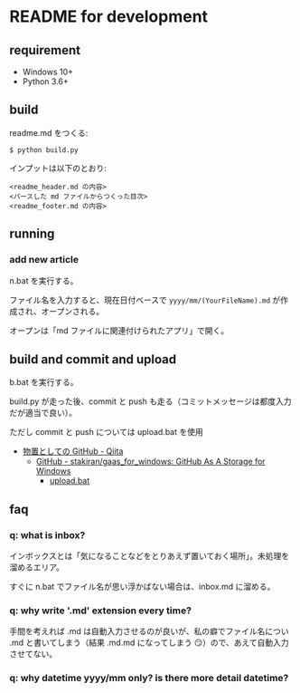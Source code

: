 # README for development

## requirement
- Windows 10+
- Python 3.6+

## build
readme.md をつくる:

```
$ python build.py
```

インプットは以下のとおり:

```
<readme_header.md の内容>
<パースした md ファイルからつくった目次>
<readme_footer.md の内容>
```

## running

### add new article
n.bat を実行する。

ファイル名を入力すると、現在日付ベースで `yyyy/mm/(YourFileName).md` が作成され、オープンされる。

オープンは「md ファイルに関連付けられたアプリ」で開く。

## build and commit and upload
b.bat を実行する。

build.py が走った後、commit と push も走る（コミットメッセージは都度入力だが適当で良い）。

ただし commit と push については upload.bat を使用

- [物置としての GitHub - Qiita](https://qiita.com/sta/items/9f146817f1335a6d9306)
  - [GitHub - stakiran/gaas_for_windows: GitHub As A Storage for Windows](https://github.com/stakiran/gaas_for_windows)
    - [upload.bat](https://github.com/stakiran/gaas_for_windows/blob/master/upload.bat)

## faq

### q: what is inbox?
インボックスとは「気になることなどをとりあえず置いておく場所」。未処理を溜めるエリア。

すぐに n.bat でファイル名が思い浮かばない場合は、inbox.md に溜める。

### q: why write '.md' extension every time?
手間を考えれば .md は自動入力させるのが良いが、私の癖でファイル名につい .md と書いてしまう（結果 .md.md になってしまう :smirk:）ので、あえて自動入力させてない。

### q: why datetime yyyy/mm only? is there more detail datetime?
